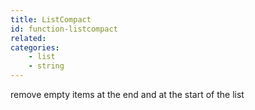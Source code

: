```yaml
---
title: ListCompact
id: function-listcompact
related:
categories:
    - list
    - string
---
```


remove empty items at the end and at the start of the list
